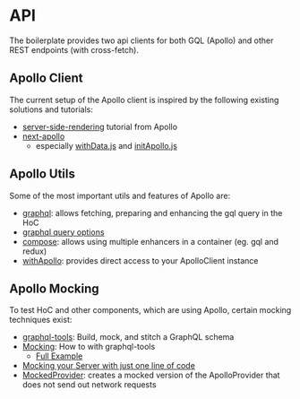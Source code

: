 # API

The boilerplate provides two api clients for both GQL (Apollo) and other REST
endpoints (with cross-fetch).

## Apollo Client

The current setup of the Apollo client is inspired by the following existing
solutions and tutorials:

* [server-side-rendering][4] tutorial from Apollo
* [next-apollo][1]
  * especially [withData.js][2] and [initApollo.js][3]

## Apollo Utils

Some of the most important utils and features of Apollo are:

* [graphql][8]: allows fetching, preparing and enhancing the gql query in the HoC
* [graphql query options][7]
* [compose][5]: allows using multiple enhancers in a container (eg. gql and redux)
* [withApollo][6]: provides direct access to your ApolloClient instance

## Apollo Mocking

To test HoC and other components, which are using Apollo, certain mocking
techniques exist:

* [graphql-tools][10]: Build, mock, and stitch a GraphQL schema
* [Mocking][11]: How to with graphql-tools
  * [Full Example][12]
* [Mocking your Server with just one line of code][13]
* [MockedProvider][9]: creates a mocked version of the ApolloProvider that does
  not send out network requests

[1]: https://github.com/adamsoffer/next-apollo
[2]: https://github.com/adamsoffer/next-apollo/blob/f3647a8cfdbfd3606d1272bca8028c8407ab8cec/src/withData.js
[3]: https://github.com/adamsoffer/next-apollo/blob/develop/src/initApollo.js
[4]: https://www.apollographql.com/docs/react/features/server-side-rendering.html#server-initialization
[5]: https://www.apollographql.com/docs/react/api/react-apollo.html#compose
[6]: https://www.apollographql.com/docs/react/api/react-apollo.html#withApollo
[7]: https://www.apollographql.com/docs/react/api/react-apollo.html#graphql-query-options
[8]: https://www.apollographql.com/docs/react/api/react-apollo.html#graphql
[9]: https://www.apollographql.com/docs/react/api/react-apollo.html#MockedProvider
[10]: https://github.com/apollographql/graphql-tools
[11]: https://www.apollographql.com/docs/graphql-tools/mocking.html
[12]: https://www.apollographql.com/docs/graphql-tools/generate-schema.html#example
[13]: https://blog.apollographql.com/mocking-your-server-with-just-one-line-of-code-692feda6e9cd
